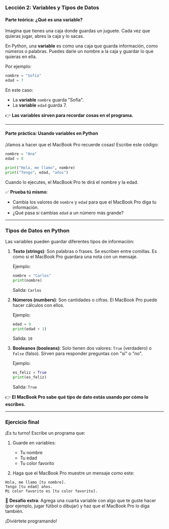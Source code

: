 ### **Lección 2: Variables y Tipos de Datos**

#### **Parte teórica: ¿Qué es una variable?**
Imagina que tienes una caja donde guardas un juguete. Cada vez que quieras jugar, abres la caja y lo sacas.

En Python, una **variable** es como una caja que guarda información, como números o palabras. Puedes darle un nombre a la caja y guardar lo que quieras en ella.

Por ejemplo:

```python
nombre = "Sofía"
edad = 7
```

En este caso:
- La **variable** `nombre` guarda "Sofía".
- La **variable** `edad` guarda 7.

👉 **Las variables sirven para recordar cosas en el programa.**

---

#### **Parte práctica: Usando variables en Python**
¡Vamos a hacer que el MacBook Pro recuerde cosas! Escribe este código:

```python
nombre = "Ana"
edad = 8

print("Hola, me llamo", nombre)
print("Tengo", edad, "años")
```

Cuando lo ejecutes, el MacBook Pro te dirá el nombre y la edad.

✅ **Prueba tú mismo**:
- Cambia los valores de `nombre` y `edad` para que el MacBook Pro diga tu información.
- ¿Qué pasa si cambias `edad` a un número más grande?

---

### **Tipos de Datos en Python**
Las variables pueden guardar diferentes tipos de información:

1. **Texto (strings)**: Son palabras o frases. Se escriben entre comillas. Es como si el MacBook Pro guardara una nota con un mensaje.

   Ejemplo:
   ```python
   nombre = "Carlos"
   print(nombre)
   ```
   Salida: `Carlos`

2. **Números (numbers)**: Son cantidades o cifras. El MacBook Pro puede hacer cálculos con ellos.

   Ejemplo:
   ```python
   edad = 9
   print(edad + 1)
   ```
   Salida: `10`

3. **Booleanos (booleans)**: Solo tienen dos valores: `True` (verdadero) o `False` (falso). Sirven para responder preguntas con "sí" o "no".

   Ejemplo:
   ```python
   es_feliz = True
   print(es_feliz)
   ```
   Salida: `True`

👉 **El MacBook Pro sabe qué tipo de dato estás usando por cómo lo escribes.**

---

### **Ejercicio final**
¡Es tu turno! Escribe un programa que:

1. Guarde en variables:
   - Tu nombre
   - Tu edad
   - Tu color favorito

2. Haga que el MacBook Pro muestre un mensaje como este:

```
Hola, me llamo [tu nombre].
Tengo [tu edad] años.
Mi color favorito es [tu color favorito].
```

🎯 **Desafío extra**: Agrega una cuarta variable con algo que te guste hacer (por ejemplo, jugar fútbol o dibujar) y haz que el MacBook Pro lo diga también.

¡Diviértete programando!

